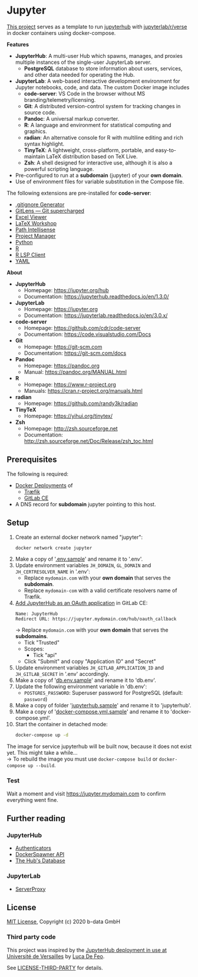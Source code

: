 # Jupyter

[This project](https://gitlab.com/b-data/docker/deployments/jupyter) serves as
a template to run [jupyterhub](https://gitlab.b-data.ch/jupyterhub/jupyterhub/container_registry)
with [jupyterlab/r/verse](https://gitlab.b-data.ch/jupyterlab/r/verse/container_registry)
in docker containers using docker-compose.

**Features**

*  **JupyterHub**: A multi-user Hub which spawns, manages, and proxies multiple
   instances of the single-user JupyterLab server.
    *  **PostgreSQL** database to store information about users, services, and
       other data needed for operating the Hub.
*  **JupyterLab**: A web-based interactive development environment for Jupyter
   notebooks, code, and data. The custom Docker image includes
    *  **code-server**: VS Code in the browser without MS
       branding/telemetry/licensing.
    *  **Git**: A distributed version-control system for tracking changes in
       source code.
    *  **Pandoc**: A universal markup converter.
    *  **R**: A language and environment for statistical computing and
       graphics.
    *  **radian**: An alternative console for R with multiline editing and rich
       syntax highlight.
    *  **TinyTeX**: A lightweight, cross-platform, portable, and
       easy-to-maintain LaTeX distribution based on TeX Live.
    *  **Zsh**: A shell designed for interactive use, although it is also a
       powerful scripting language.
*  Pre-configured to run at a **subdomain** (jupyter) of your **own domain**.
*  Use of environment files for variable substitution in the Compose file.

The following extensions are pre-installed for **code-server**:
*  [.gitignore Generator](https://marketplace.visualstudio.com/items?itemName=piotrpalarz.vscode-gitignore-generator)
*  [GitLens — Git supercharged](https://marketplace.visualstudio.com/items?itemName=eamodio.gitlens)
*  [Excel Viewer](https://marketplace.visualstudio.com/items?itemName=GrapeCity.gc-excelviewer)
*  [LaTeX Workshop](https://marketplace.visualstudio.com/items?itemName=James-Yu.latex-workshop)
*  [Path Intellisense](https://marketplace.visualstudio.com/items?itemName=christian-kohler.path-intellisense)
*  [Project Manager](https://marketplace.visualstudio.com/items?itemName=alefragnani.project-manager)
*  [Python](https://marketplace.visualstudio.com/items?itemName=ms-python.python)
*  [R](https://marketplace.visualstudio.com/items?itemName=Ikuyadeu.r)
*  [R LSP Client](https://marketplace.visualstudio.com/items?itemName=REditorSupport.r-lsp)
*  [YAML](https://marketplace.visualstudio.com/items?itemName=redhat.vscode-yaml)

**About**

*  **JupyterHub**
    *  Homepage: https://jupyter.org/hub
    *  Documentation: https://jupyterhub.readthedocs.io/en/1.3.0/
*  **JupyterLab**
    *  Homepage: https://jupyter.org
    *  Documentation: https://jupyterlab.readthedocs.io/en/3.0.x/
*  **code-server**
    *  Homepage: https://github.com/cdr/code-server
    *  Documentation: https://code.visualstudio.com/Docs
*  **Git**
    *  Homepage: https://git-scm.com
    *  Documentation: https://git-scm.com/docs
*  **Pandoc**
    *  Homepage: https://pandoc.org
    *  Manual: https://pandoc.org/MANUAL.html
*  **R**
    *  Homepage: https://www.r-project.org
    *  Manuals: https://cran.r-project.org/manuals.html
*  **radian**
    *  Homepage: https://github.com/randy3k/radian
*  **TinyTeX**
    *  Homepage: https://yihui.org/tinytex/
*  **Zsh**
    *  Homepage: http://zsh.sourceforge.net
    *  Documentation: http://zsh.sourceforge.net/Doc/Release/zsh_toc.html

## Prerequisites

The following is required:

*  [Docker Deployments](https://gitlab.com/b-data/docker/deployments) of
    *  [Træfik](https://gitlab.com/b-data/docker/deployments/traefik)
    *  [GitLab CE](https://gitlab.com/b-data/docker/deployments/gitlab-ce)
*  A DNS record for **subdomain** jupyter pointing to this host.

## Setup

1.  Create an external docker network named "jupyter":  
    ```bash
    docker network create jupyter
    ```
1.  Make a copy of '[.env.sample](.env.sample)' and rename it to '.env'.
1.  Update environment variables `JH_DOMAIN`, `GL_DOMAIN` and
    `JH_CERTRESOLVER_NAME` in '.env':
    *  Replace `mydomain.com` with your **own domain** that serves the
       **subdomain**.
    *  Replace `mydomain-com` with a valid certificate resolvers name of
       Træfik.
1.  [Add JupyterHub as an OAuth application](https://docs.gitlab.com/ce/integration/oauth_provider.html#oauth-applications-in-the-admin-area)
    in GitLab CE:  
      ```
      Name: JupyterHub
      Redirect URL: https://jupyter.mydomain.com/hub/oauth_callback
      ```
      → Replace `mydomain.com` with your **own domain** that serves the
      **subdomains**.
    *  Tick "Trusted"
    *  Scopes:
        *  Tick "api"
    *  Click "Submit" and copy "Application ID" and "Secret"
1.  Update environment variables `JH_GITLAB_APPLICATION_ID` and
    `JH_GITLAB_SECRET` in '.env' accordingly.
1.  Make a copy of '[db.env.sample](db.env.sample)' and rename it to 'db.env'.
1.  Update the following environment variable in 'db.env':
    *  `POSTGRES_PASSWORD`: Superuser password for PostgreSQL (default:
       `password`)
1.  Make a copy of folder '[jupyterhub.sample](jupyterhub.sample)' and rename
    it to 'jupyterhub'.
1.  Make a copy of '[docker-compose.yml.sample](docker-compose.yml.sample)' and
    rename it to 'docker-compose.yml'.
1.  Start the container in detached mode:  
    ```bash
    docker-compose up -d
    ```

The image for service jupyterhub will be built now, because it does not exist
yet. This might take a while...  
→ To rebuild the image you must use `docker-compose build` or
`docker-compose up --build`.

### Test

Wait a moment and visit https://jupyter.mydomain.com to confirm everything went
fine.

## Further reading

### JupyterHub

*  [Authenticators](https://jupyterhub.readthedocs.io/en/1.3.0/reference/authenticators.html)
*  [DockerSpawner API](https://jupyterhub-dockerspawner.readthedocs.io/en/latest/api/index.html)
*  [The Hub's Database](https://jupyterhub.readthedocs.io/en/1.3.0/reference/database.html)

### JupyterLab

*  [ServerProxy](https://jupyter-server-proxy.readthedocs.io/en/latest/)

## License

[MIT License](LICENSE), Copyright (c) 2020 b-data GmbH

### Third party code

This project was inspired by the [JupyterHub deployment in use at Université de Versailles](https://github.com/defeo/jupyterhub-docker)
by [Luca De Feo](https://github.com/defeo).

See [LICENSE-THIRD-PARTY](LICENSE-THIRD-PARTY) for details.
